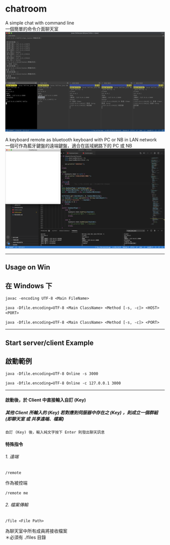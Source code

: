# chatroom

A simple chat with command line\
一個簡單的命令介面聊天室
![image](https://raw.githubusercontent.com/coreyhao0313/chatroom/master/example.png)

A keyboard remote as bluetooth keyboard with PC or NB in LAN network\
一個可作為藍牙鍵盤的遠端鍵盤，適合在區域網路下的 PC 或 NB
![image](https://raw.githubusercontent.com/coreyhao0313/chatroom/master/example_remote.png)

---

## Usage on Win
## 在 Windows 下

```
javac -encoding UTF-8 <Main FileName>
```

```
java -Dfile.encoding=UTF-8 <Main ClassName> <Method [-s, -c]> <HOST> <PORT>
```

```
java -Dfile.encoding=UTF-8 <Main ClassName> <Method [-s, -c]> <PORT>
```

---

## Start server/client Example
## 啟動範例

```
java -Dfile.encoding=UTF-8 Online -s 3000
```

```
java -Dfile.encoding=UTF-8 Online -c 127.0.0.1 3000
```

---

#### 啟動後，於 Client 中直接輸入自訂 (Key)
##### 其他 Client 所輸入的 (Key) 若對應到伺服器中存在之 (Key) ，則成立一個群組 (即聊天室 或 共享遠端、檔案)
```
自訂 (Key) 後，輸入純文字按下 Enter 則發出聊天訊息
```

#### 特殊指令

###### 1. 遠端

```
/remote
```
作為被控端

```
/remote me
```

###### 2. 檔案傳輸

```
/file <File Path>
```
為聊天室中所有成員將接收檔案\
＊必須有 ./files 目錄
